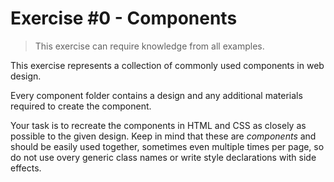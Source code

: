 # Exercise #0 - Components

> This exercise can require knowledge from all examples.

This exercise represents a collection of commonly used components in web design.

Every component folder contains a design and any additional materials required
to create the component.

Your task is to recreate the components in HTML and CSS as closely as possible
to the given design. Keep in mind that these are _components_ and should be 
easily used together, sometimes even multiple times per page, so do not use
overy generic class names or write style declarations with side effects.
